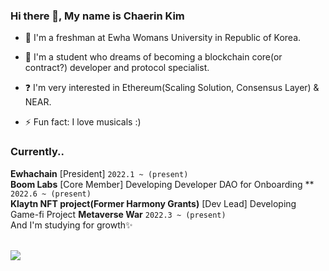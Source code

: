 
### Hi there 👋, My name is Chaerin Kim

- 🌱 I'm a freshman at Ewha Womans University in Republic of Korea.  


- 🔭 I'm a student who dreams of becoming a blockchain core(or contract?) developer and protocol specialist.  
  

- ❓ I'm very interested in Ethereum(Scaling Solution, Consensus Layer) & NEAR.  
  

- ⚡ Fun fact: I love musicals :)   


### Currently..

**Ewhachain** [President] `2022.1 ~ (present)`  
**Boom Labs** [Core Member] Developing Developer DAO for Onboarding ** `2022.6 ~ (present)`  
**Klaytn NFT project(Former Harmony Grants)** [Dev Lead] Developing Game-fi Project **Metaverse War** `2022.3 ~ (present)`  
And I'm studying for growth✨
  

  
<br>
<a href="https://hits.seeyoufarm.com"><img src="https://hits.seeyoufarm.com/api/count/incr/badge.svg?url=https%3A%2F%2Fgithub.com%2Fdecentra1ized%2Fhit-counter&count_bg=%235C5C5C&title_bg=%23000000&icon=&icon_color=%23E7E7E7&title=hits&edge_flat=false"/></a>
